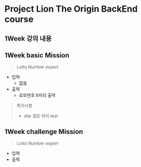 Project Lion The Origin BackEnd course
=============
   
1Week 강의 내용
-------------
   
   
1Week basic Mission
-------------
> Lotto Number expert
* 입력
  - 없음
* 출력
  - 로또번호 6자리 출력

> 특이사항
> * site 경로 차이
>     test

1Week challenge Mission
-------------
> Lotto Number expert
* 입력
* 출력
